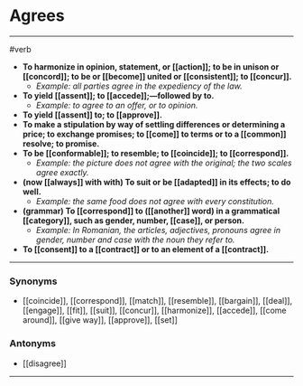 # Agrees
---
#verb
- **To harmonize in opinion, statement, or [[action]]; to be in unison or [[concord]]; to be or [[become]] united or [[consistent]]; to [[concur]].**
	- _Example: all parties agree in the expediency of the law._
- **To yield [[assent]]; to [[accede]];—followed by to.**
	- _Example: to agree to an offer, or to opinion._
- **To yield [[assent]] to; to [[approve]].**
- **To make a stipulation by way of settling differences or determining a price; to exchange promises; to [[come]] to terms or to a [[common]] resolve; to promise.**
- **To be [[conformable]]; to resemble; to [[coincide]]; to [[correspond]].**
	- _Example: the picture does not agree with the original; the two scales agree exactly._
- **(now [[always]] with with) To suit or be [[adapted]] in its effects; to do well.**
	- _Example: the same food does not agree with every constitution._
- **(grammar) To [[correspond]] to ([[another]] word) in a grammatical [[category]], such as gender, number, [[case]], or person.**
	- _Example: In Romanian, the articles, adjectives, pronouns agree in gender, number and case with the noun they refer to._
- **To [[consent]] to a [[contract]] or to an element of a [[contract]].**
---
### Synonyms
- [[coincide]], [[correspond]], [[match]], [[resemble]], [[bargain]], [[deal]], [[engage]], [[fit]], [[suit]], [[concur]], [[harmonize]], [[accede]], [[come around]], [[give way]], [[approve]], [[set]]
### Antonyms
- [[disagree]]
---
